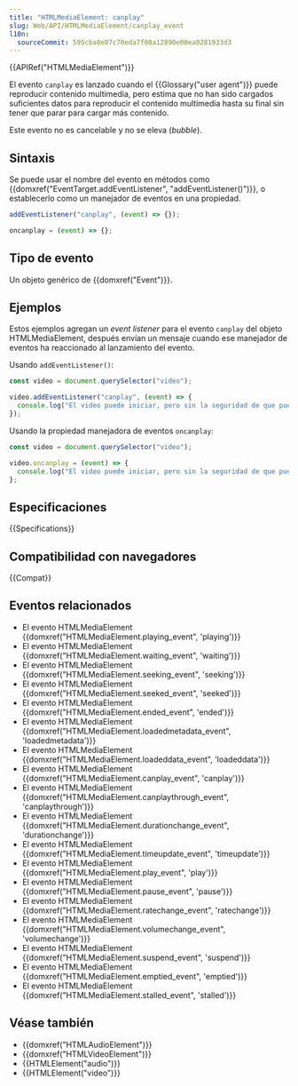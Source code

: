 ```yaml
---
title: "HTMLMediaElement: canplay"
slug: Web/API/HTMLMediaElement/canplay_event
l10n:
  sourceCommit: 595cba0e07c70eda7f08a12890e00ea0281933d3
---
```


{{APIRef("HTMLMediaElement")}}

El evento `canplay` es lanzado cuando el {{Glossary("user agent")}} puede reproducir contenido multimedia, pero estima que no han sido cargados suficientes datos para reproducir el contenido multimedia hasta su final sin tener que parar para cargar más contenido.

Este evento no es cancelable y no se eleva (_bubble_).

## Sintaxis

Se puede usar el nombre del evento en métodos como {{domxref("EventTarget.addEventListener", "addEventListener()")}}, o establecerlo como un manejador de eventos en una propiedad.

```js
addEventListener("canplay", (event) => {});

oncanplay = (event) => {};
```

## Tipo de evento

Un objeto genérico de {{domxref("Event")}}.

## Ejemplos

Estos ejemplos agregan un _event listener_ para el evento `canplay` del objeto HTMLMediaElement, después envían un mensaje cuando ese manejador de eventos ha reaccionado al lanzamiento del evento.

Usando `addEventListener()`:

```js
const video = document.querySelector("video");

video.addEventListener("canplay", (event) => {
  console.log("El video puede iniciar, pero sin la seguridad de que pueda ser reproducido.");
});
```

Usando la propiedad manejadora de eventos `oncanplay`:

```js
const video = document.querySelector("video");

video.oncanplay = (event) => {
  console.log("El video puede iniciar, pero sin la seguridad de que pueda ser reproducido.");
};
```

## Especificaciones

{{Specifications}}

## Compatibilidad con navegadores

{{Compat}}

## Eventos relacionados

- El evento HTMLMediaElement {{domxref("HTMLMediaElement.playing_event", 'playing')}}
- El evento HTMLMediaElement {{domxref("HTMLMediaElement.waiting_event", 'waiting')}}
- El evento HTMLMediaElement {{domxref("HTMLMediaElement.seeking_event", 'seeking')}}
- El evento HTMLMediaElement {{domxref("HTMLMediaElement.seeked_event", 'seeked')}}
- El evento HTMLMediaElement {{domxref("HTMLMediaElement.ended_event", 'ended')}}
- El evento HTMLMediaElement {{domxref("HTMLMediaElement.loadedmetadata_event", 'loadedmetadata')}}
- El evento HTMLMediaElement {{domxref("HTMLMediaElement.loadeddata_event", 'loadeddata')}}
- El evento HTMLMediaElement {{domxref("HTMLMediaElement.canplay_event", 'canplay')}}
- El evento HTMLMediaElement {{domxref("HTMLMediaElement.canplaythrough_event", 'canplaythrough')}}
- El evento HTMLMediaElement {{domxref("HTMLMediaElement.durationchange_event", 'durationchange')}}
- El evento HTMLMediaElement {{domxref("HTMLMediaElement.timeupdate_event", 'timeupdate')}}
- El evento HTMLMediaElement {{domxref("HTMLMediaElement.play_event", 'play')}}
- El evento HTMLMediaElement {{domxref("HTMLMediaElement.pause_event", 'pause')}}
- El evento HTMLMediaElement {{domxref("HTMLMediaElement.ratechange_event", 'ratechange')}}
- El evento HTMLMediaElement {{domxref("HTMLMediaElement.volumechange_event", 'volumechange')}}
- El evento HTMLMediaElement {{domxref("HTMLMediaElement.suspend_event", 'suspend')}}
- El evento HTMLMediaElement {{domxref("HTMLMediaElement.emptied_event", 'emptied')}}
- El evento HTMLMediaElement {{domxref("HTMLMediaElement.stalled_event", 'stalled')}}

## Véase también

- {{domxref("HTMLAudioElement")}}
- {{domxref("HTMLVideoElement")}}
- {{HTMLElement("audio")}}
- {{HTMLElement("video")}}
